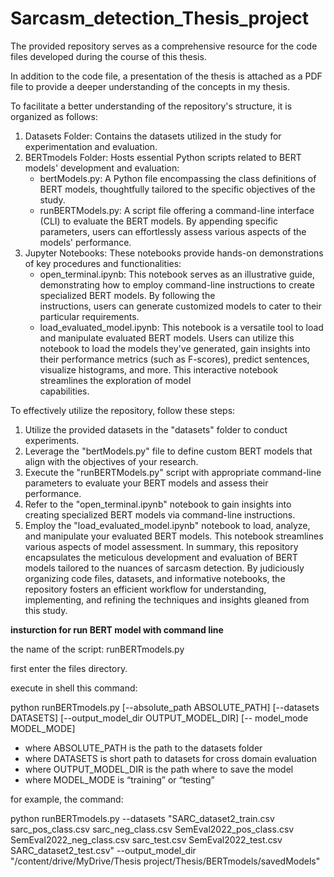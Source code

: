 # Sarcasm_detection_Thesis_project

The provided repository serves as a comprehensive resource for the code files developed during the course of this thesis.

In addition to the code file, a presentation of the thesis is attached as a PDF file to provide a deeper understanding of the concepts in my thesis.

To facilitate a better understanding of the repository's structure, it is organized as follows:
1.	Datasets Folder: Contains the datasets utilized in the study for experimentation and evaluation.
2.	BERTmodels Folder: Hosts essential Python scripts related to BERT models' development and evaluation:
    - 	bertModels.py: A Python file encompassing the class definitions of BERT models, thoughtfully tailored to the specific objectives of the study.
    - 	runBERTModels.py: A script file offering a command-line interface (CLI) to evaluate the BERT models. By appending specific parameters, users can effortlessly assess various aspects of         the models' performance.
3.	Jupyter Notebooks: These notebooks provide hands-on demonstrations of key procedures and functionalities:
     - 	open_terminal.ipynb: This notebook serves as an illustrative guide, demonstrating how to employ command-line instructions to create specialized BERT models. By following the      
       instructions, users can generate customized models to cater to their particular requirements.
     - 	load_evaluated_model.ipynb: This notebook is a versatile tool to load and manipulate evaluated BERT models. Users can utilize this notebook to load the models they've generated, gain          insights into their performance metrics (such as F-scores), predict sentences, visualize histograms, and more. This interactive notebook streamlines the exploration of model    
        capabilities.



To effectively utilize the repository, follow these steps:
1.	Utilize the provided datasets in the "datasets" folder to conduct experiments.
2.	Leverage the "bertModels.py" file to define custom BERT models that align with the objectives of your research.
3.	Execute the "runBERTModels.py" script with appropriate command-line parameters to evaluate your BERT models and assess their performance.
4.	Refer to the "open_terminal.ipynb" notebook to gain insights into creating specialized BERT models via command-line instructions.
5.	Employ the "load_evaluated_model.ipynb" notebook to load, analyze, and manipulate your evaluated BERT models. This notebook streamlines various aspects of model assessment.
In summary, this repository encapsulates the meticulous development and evaluation of BERT models tailored to the nuances of sarcasm detection. By judiciously organizing code files, datasets, and informative notebooks, the repository fosters an efficient workflow for understanding, implementing, and refining the techniques and insights gleaned from this study.



**insturction for run BERT model with command line**

the name of the script: runBERTmodels.py

first enter the files directory.

execute in shell this command:

python runBERTmodels.py
[--absolute_path ABSOLUTE_PATH]
[--datasets DATASETS]
[--output_model_dir OUTPUT_MODEL_DIR]
[-- model_mode  MODEL_MODE]


 	

- 	where  ABSOLUTE_PATH is the path to the datasets folder
- where DATASETS  is short path to datasets for cross domain evaluation
- 	where OUTPUT_MODEL_DIR is the path where to save the model
- 	where MODEL_MODE is “training” or “testing”

for example, the command:



python  runBERTmodels.py --datasets "SARC_dataset2_train.csv sarc_pos_class.csv sarc_neg_class.csv SemEval2022_pos_class.csv SemEval2022_neg_class.csv sarc_test.csv SemEval2022_test.csv SARC_dataset2_test.csv" --output_model_dir "/content/drive/MyDrive/Thesis project/Thesis/BERTmodels/savedModels"
